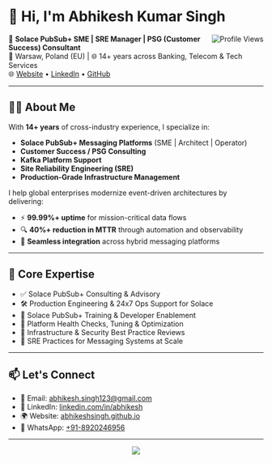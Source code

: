 # 👋 Hi, I'm Abhikesh Kumar Singh

<img src="https://komarev.com/ghpvc/?username=AbhikeshSingh&label=Profile%20Views&color=blue&style=flat" alt="Profile Views" align="right" />

💼 **Solace PubSub+ SME | SRE Manager | PSG (Customer Success) Consultant**  
📍 Warsaw, Poland (EU) | 🌐 14+ years across Banking, Telecom & Tech Services  
🌐 [Website](https://abhikeshsingh.github.io) • [LinkedIn](https://linkedin.com/in/abhikesh) • [GitHub](https://github.com/AbhikeshSingh)

---

## 🧑‍💻 About Me

With **14+ years** of cross-industry experience, I specialize in:

- **Solace PubSub+ Messaging Platforms** (SME | Architect | Operator)  
- **Customer Success / PSG Consulting**  
- **Kafka Platform Support**  
- **Site Reliability Engineering (SRE)**  
- **Production-Grade Infrastructure Management**  

I help global enterprises modernize event-driven architectures by delivering:

- ⚡ **99.99%+ uptime** for mission-critical data flows  
- 🔍 **40%+ reduction in MTTR** through automation and observability  
- 🔗 **Seamless integration** across hybrid messaging platforms  

---

## 🔧 Core Expertise

- ✅ Solace PubSub+ Consulting & Advisory  
- 🛠️ Production Engineering & 24x7 Ops Support for Solace  
- 📘 Solace PubSub+ Training & Developer Enablement  
- 🧪 Platform Health Checks, Tuning & Optimization  
- 🔐 Infrastructure & Security Best Practice Reviews  
- 🚦 SRE Practices for Messaging Systems at Scale  

---

## 📫 Let's Connect

- 📧 Email: [abhikesh.singh123@gmail.com](mailto:abhikesh.singh123@gmail.com)  
- 🔗 LinkedIn: [linkedin.com/in/abhikesh](https://linkedin.com/in/abhikesh)  
- 🌍 Website: [abhikeshsingh.github.io](https://abhikeshsingh.github.io)  
- 💬 WhatsApp: [+91-8920246956](https://wa.me/918920246956)

---

<p align="center">
  <img src="https://github-readme-streak-stats.herokuapp.com/?user=AbhikeshSingh&theme=dark&hide_border=true" />
</p>
